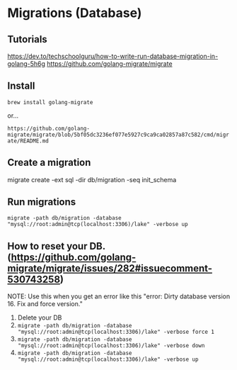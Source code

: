 # Migrations (Database)

## Tutorials

https://dev.to/techschoolguru/how-to-write-run-database-migration-in-golang-5h6g
https://github.com/golang-migrate/migrate

## Install

`brew install golang-migrate`

or...

`https://github.com/golang-migrate/migrate/blob/5bf05dc3236ef077e5927c9ca9ca02857a87c582/cmd/migrate/README.md`

## Create a migration

migrate create -ext sql -dir db/migration -seq init_schema

## Run migrations

`migrate -path db/migration -database "mysql://root:admin@tcp(localhost:3306)/lake" -verbose up`

## How to reset your DB. (https://github.com/golang-migrate/migrate/issues/282#issuecomment-530743258)

NOTE: Use this when you get an error like this "error: Dirty database version 16. Fix and force version."

1. Delete your DB
2. `migrate -path db/migration -database "mysql://root:admin@tcp(localhost:3306)/lake" -verbose force 1`
3. `migrate -path db/migration -database "mysql://root:admin@tcp(localhost:3306)/lake" -verbose down`
4. `migrate -path db/migration -database "mysql://root:admin@tcp(localhost:3306)/lake" -verbose up`


